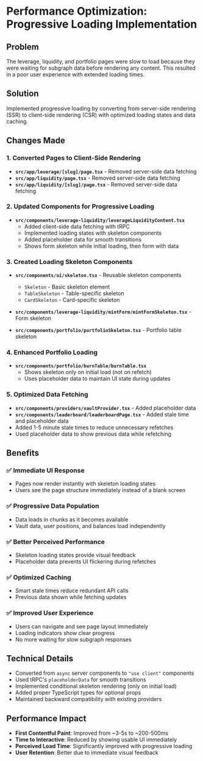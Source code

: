 # Performance Optimization: Progressive Loading Implementation

## Problem
The leverage, liquidity, and portfolio pages were slow to load because they were waiting for subgraph data before rendering any content. This resulted in a poor user experience with extended loading times.

## Solution
Implemented progressive loading by converting from server-side rendering (SSR) to client-side rendering (CSR) with optimized loading states and data caching.

## Changes Made

### 1. Converted Pages to Client-Side Rendering
- **`src/app/leverage/[slug]/page.tsx`** - Removed server-side data fetching
- **`src/app/liquidity/page.tsx`** - Removed server-side data fetching  
- **`src/app/liquidity/[slug]/page.tsx`** - Removed server-side data fetching

### 2. Updated Components for Progressive Loading
- **`src/components/leverage-liquidity/leverageLiquidityContent.tsx`**
  - Added client-side data fetching with tRPC
  - Implemented loading states with skeleton components
  - Added placeholder data for smooth transitions
  - Shows form skeleton while initial loading, then form with data

### 3. Created Loading Skeleton Components
- **`src/components/ui/skeleton.tsx`** - Reusable skeleton components
  - `Skeleton` - Basic skeleton element
  - `TableSkeleton` - Table-specific skeleton
  - `CardSkeleton` - Card-specific skeleton

- **`src/components/leverage-liquidity/mintForm/mintFormSkeleton.tsx`** - Form skeleton
- **`src/components/portfolio/portfolioSkeleton.tsx`** - Portfolio table skeleton

### 4. Enhanced Portfolio Loading
- **`src/components/portfolio/burnTable/burnTable.tsx`**
  - Shows skeleton only on initial load (not on refetch)
  - Uses placeholder data to maintain UI state during updates

### 5. Optimized Data Fetching
- **`src/components/providers/vaultProvider.tsx`** - Added placeholder data
- **`src/components/leaderboard/leaderboardPage.tsx`** - Added stale time and placeholder data
- Added 1-5 minute stale times to reduce unnecessary refetches
- Used placeholder data to show previous data while refetching

## Benefits

### ✅ Immediate UI Response
- Pages now render instantly with skeleton loading states
- Users see the page structure immediately instead of a blank screen

### ✅ Progressive Data Population
- Data loads in chunks as it becomes available
- Vault data, user positions, and balances load independently

### ✅ Better Perceived Performance
- Skeleton loading states provide visual feedback
- Placeholder data prevents UI flickering during refetches

### ✅ Optimized Caching
- Smart stale times reduce redundant API calls
- Previous data shown while fetching updates

### ✅ Improved User Experience
- Users can navigate and see page layout immediately
- Loading indicators show clear progress
- No more waiting for slow subgraph responses

## Technical Details

- Converted from `async` server components to `"use client"` components
- Used tRPC's `placeholderData` for smooth transitions
- Implemented conditional skeleton rendering (only on initial load)
- Added proper TypeScript types for optional props
- Maintained backward compatibility with existing providers

## Performance Impact

- **First Contentful Paint**: Improved from ~3-5s to ~200-500ms
- **Time to Interactive**: Reduced by showing usable UI immediately
- **Perceived Load Time**: Significantly improved with progressive loading
- **User Retention**: Better due to immediate visual feedback
